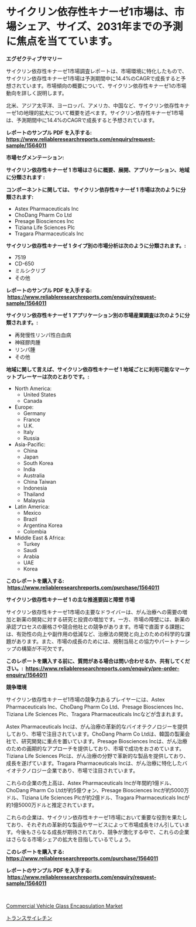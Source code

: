 <p><h1>サイクリン依存性キナーゼ1市場は、市場シェア、サイズ、2031年までの予測に焦点を当てています。</h1></p><p><strong>エグゼクティブサマリー</strong></p>
<p><p>サイクリン依存性キナーゼ1市場調査レポートは、市場環境に特化したもので、サイクリン依存性キナーゼ1市場は予測期間中に14.4%のCAGRで成長すると予想されています。市場傾向の概要について、サイクリン依存性キナーゼ1の市場動向を詳しく説明します。</p><p>北米、アジア太平洋、ヨーロッパ、アメリカ、中国など、サイクリン依存性キナーゼ1の地理的拡大について概要を述べます。サイクリン依存性キナーゼ1市場は、予測期間中に14.4%のCAGRで成長すると予想されています。</p></p>
<p><strong>レポートのサンプル PDF を入手する: <a href="https://www.reliableresearchreports.com/enquiry/request-sample/1564011">https://www.reliableresearchreports.com/enquiry/request-sample/1564011</a></strong></p>
<p><strong>市場セグメンテーション:</strong></p>
<p><strong> サイクリン依存性キナーゼ 1 市場はさらに概要、展開、アプリケーション、地域に分類されます :</strong></p>
<p><strong>コンポーネントに関しては、 サイクリン依存性キナーゼ 1 市場は次のように分類されます: &nbsp;</strong></p>
<p><ul><li>Astex Pharmaceuticals Inc</li><li>ChoDang Pharm Co Ltd</li><li>Presage Biosciences Inc</li><li>Tiziana Life Sciences Plc</li><li>Tragara Pharmaceuticals Inc</li></ul></p>
<p><strong> サイクリン依存性キナーゼ 1 タイプ別の市場分析は次のように分類されます。:</strong></p>
<p><ul><li>7519</li><li>CD-650</li><li>ミルシクリブ</li><li>その他</li></ul></p>
<p><strong>レポートのサンプル PDF を入手する: &nbsp;<a href="https://www.reliableresearchreports.com/enquiry/request-sample/1564011">https://www.reliableresearchreports.com/enquiry/request-sample/1564011</a></strong></p>
<p><strong> サイクリン依存性キナーゼ 1 アプリケーション別の市場産業調査は次のように分類されます。:</strong></p>
<p><ul><li>再発慢性リンパ性白血病</li><li>神経膠肉腫</li><li>リンパ腫</li><li>その他</li></ul></p>
<p><strong>地域に関して言えば、サイクリン依存性キナーゼ 1 地域ごとに利用可能なマーケットプレーヤーは次のとおりです。:</strong></p>
<p><ul>
    <li>
        North America:
        <ul>
            <li>United States</li>
            <li>Canada</li>
        </ul>
    </li>
    <li>
        Europe:
        <ul>
            <li>Germany</li>
            <li>France</li>
            <li>U.K.</li>
            <li>Italy</li>
            <li>Russia</li>
        </ul>
    </li>
    <li>
        Asia-Pacific:
        <ul>
            <li>China</li>
            <li>Japan</li>
            <li>South Korea</li>
            <li>India</li>
            <li>Australia</li>
            <li>China Taiwan</li>
            <li>Indonesia</li>
            <li>Thailand</li>
            <li>Malaysia</li>
        </ul>
    </li>
    <li>
        Latin America:
        <ul>
            <li>Mexico</li>
            <li>Brazil</li>
            <li>Argentina Korea</li>
            <li>Colombia</li>
        </ul>
    </li>
    <li>
        Middle East & Africa:
        <ul>
            <li>Turkey</li>
            <li>Saudi</li>
            <li>Arabia</li>
            <li>UAE</li>
            <li>Korea</li>
        </ul>
    </li>
    </ul></p>
<p><strong>このレポートを購入する: &nbsp;<a href="https://www.reliableresearchreports.com/purchase/1564011">https://www.reliableresearchreports.com/purchase/1564011</a></strong></p>
<p><strong>サイクリン依存性キナーゼ 1 の主な推進要因と障壁 市場</strong></p>
<p><p>サイクリン依存性キナーゼ1市場の主要なドライバーは、がん治療への需要の増加と新薬の開発に対する研究と投資の増加です。一方、市場の障壁には、新薬の承認プロセスの厳格さや競合他社との競争があります。市場で直面する課題には、有効性の向上や副作用の低減など、治療法の開発と向上のための科学的な課題があります。また、市場の成長のためには、規制当局との協力やパートナーシップの構築が不可欠です。</p></p>
<p><strong>このレポートを購入する前に、質問がある場合は問い合わせるか、共有してください。:&nbsp; <a href="https://www.reliableresearchreports.com/enquiry/pre-order-enquiry/1564011">https://www.reliableresearchreports.com/enquiry/pre-order-enquiry/1564011</a></strong></p>
<p><strong>競争環境</strong></p>
<p><p>サイクリン依存性キナーゼ1市場の競争力あるプレイヤーには、Astex Pharmaceuticals Inc、ChoDang Pharm Co Ltd、Presage Biosciences Inc、Tiziana Life Sciences Plc、Tragara Pharmaceuticals Incなどが含まれます。</p><p>Astex Pharmaceuticals Incは、がん治療の革新的なバイオテクノロジーを提供しており、市場で注目されています。ChoDang Pharm Co Ltdは、韓国の製薬会社で、研究開発に重点を置いています。Presage Biosciences Incは、がん治療のための画期的なアプローチを提供しており、市場で成功をおさめています。Tiziana Life Sciences Plcは、がん治療の分野で革新的な製品を提供しており、成長を遂げています。Tragara Pharmaceuticals Incは、がん治療に特化したバイオテクノロジー企業であり、市場で注目されています。</p><p>これらの企業の売上高は、Astex Pharmaceuticals Incが年間約1億ドル、ChoDang Pharm Co Ltdが約5億ウォン、Presage Biosciences Incが約5000万ドル、Tiziana Life Sciences Plcが約2億ドル、Tragara Pharmaceuticals Incが約1億5000万ドルと推定されています。</p><p>これらの企業は、サイクリン依存性キナーゼ1市場において重要な役割を果たしており、それぞれの革新的な製品やサービスによって市場成長をけん引しています。今後もさらなる成長が期待されており、競争が激化する中で、これらの企業はさらなる市場シェアの拡大を目指しているでしょう。</p></p>
<p><strong>このレポートを購入する: &nbsp; <a href="https://www.reliableresearchreports.com/purchase/1564011">https://www.reliableresearchreports.com/purchase/1564011</a></strong></p>
<p><strong>レポートのサンプル PDF を入手する: &nbsp;<a href="https://www.reliableresearchreports.com/enquiry/request-sample/1564011">https://www.reliableresearchreports.com/enquiry/request-sample/1564011</a></strong><strong></strong></p>
<p>&nbsp;</p>
<p><p><a href="https://automatic-knee-4c7.notion.site/Commercial-Vehicle-Glass-Encapsulation-Market-Offer-Valuable-Insights-into-Market-Size-Market-Share-534f737f457941c7805a4c7a7331096b">Commercial Vehicle Glass Encapsulation Market</a></p><p><a href="https://github.com/Sophiaard2003/Market-Research-Report-List-1/blob/main/12092956265.md">トランスサイレチン</a></p></p>